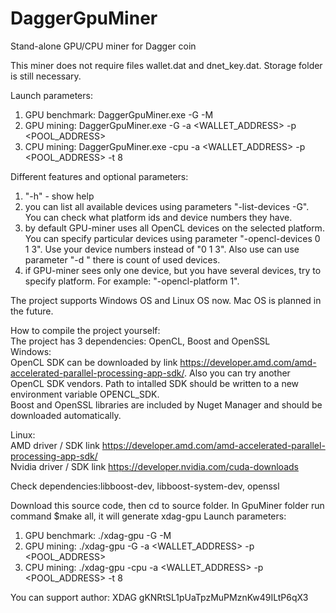# DaggerGpuMiner
Stand-alone GPU/CPU miner for Dagger coin

This miner does not require files wallet.dat and dnet_key.dat. Storage folder is still necessary.

Launch parameters:
1) GPU benchmark: DaggerGpuMiner.exe -G -M
2) GPU mining: DaggerGpuMiner.exe -G -a <WALLET_ADDRESS> -p <POOL_ADDRESS>
3) CPU mining: DaggerGpuMiner.exe -cpu -a <WALLET_ADDRESS> -p <POOL_ADDRESS> -t 8

Different features and optional parameters:
1) "-h" - show help
2) you can list all available devices using parameters "-list-devices -G". You can check what platform ids and device numbers they have.
3) by default GPU-miner uses all OpenCL devices on the selected platform. You can specify particular devices using parameter "-opencl-devices 0 1 3". Use your device numbers instead of "0 1 3". Also use can use parameter "-d <N>" there <N> is count of used devices.
4) if GPU-miner sees only one device, but you have several devices, try to specify platform. For example: "-opencl-platform 1".

The project supports Windows OS and Linux OS now. Mac OS is planned in the future.

How to compile the project yourself:  
The project has 3 dependencies: OpenCL, Boost and OpenSSL  
Windows:  
OpenCL SDK can be downloaded by link https://developer.amd.com/amd-accelerated-parallel-processing-app-sdk/. Also you can try another OpenCL SDK vendors. Path to intalled SDK should be written to a new environment variable OPENCL_SDK.  
Boost and OpenSSL libraries are included by Nuget Manager and should be downloaded automatically.

Linux:  
AMD driver / SDK link https://developer.amd.com/amd-accelerated-parallel-processing-app-sdk/  
Nvidia driver / SDK link https://developer.nvidia.com/cuda-downloads

Check dependencies:libboost-dev, libboost-system-dev, openssl

Download this source code, then cd to source folder.
In GpuMiner folder run command $make all, it will generate xdag-gpu
Launch parameters:
1) GPU benchmark: ./xdag-gpu -G -M
2) GPU mining: ./xdag-gpu -G -a <WALLET_ADDRESS> -p <POOL_ADDRESS>
3) CPU mining: ./xdag-gpu -cpu -a <WALLET_ADDRESS> -p <POOL_ADDRESS> -t 8


You can support author: XDAG  gKNRtSL1pUaTpzMuPMznKw49ILtP6qX3
